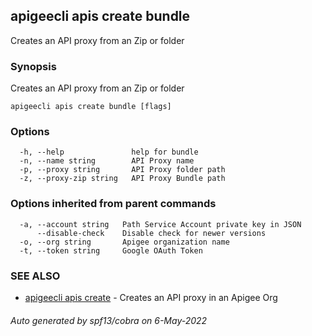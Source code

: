 ## apigeecli apis create bundle

Creates an API proxy from an Zip or folder

### Synopsis

Creates an API proxy from an Zip or folder

```
apigeecli apis create bundle [flags]
```

### Options

```
  -h, --help               help for bundle
  -n, --name string        API Proxy name
  -p, --proxy string       API Proxy folder path
  -z, --proxy-zip string   API Proxy Bundle path
```

### Options inherited from parent commands

```
  -a, --account string   Path Service Account private key in JSON
      --disable-check    Disable check for newer versions
  -o, --org string       Apigee organization name
  -t, --token string     Google OAuth Token
```

### SEE ALSO

* [apigeecli apis create](apigeecli_apis_create.md)	 - Creates an API proxy in an Apigee Org

###### Auto generated by spf13/cobra on 6-May-2022
